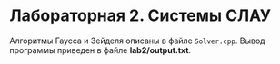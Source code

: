 # Лабораторная 2. Системы СЛАУ

Алгоритмы Гаусса и Зейделя описаны в файле `Solver.cpp`. Вывод программы приведен в файле **lab2/output.txt**.